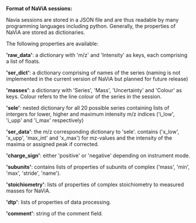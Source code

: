 **Format of NaViA sessions:**

Navia sessions are stored in a JSON file and are thus readable by many programming languages including python. Generally, the properties of NaViA are stored as dictionaries. 

The following properties are available:

**'raw_data'**: a dictionary with 'm/z' and 'Intensity' as keys, each comprising a list of floats.

**'ser_dict'**: a dictionary comprising of names of the series (naming is not implemented in the current version of NaViA but planned for future release)

**'masses'**: a dictionary with 'Series', 'Mass', 'Uncertainty' and 'Colour' as keys. Colour refers to the line colour of the series in the session.

**'sele'**: nested dictionary for all 20 possible series containing lists of intergers for lower, higher and maximum intensity  m/z indices  ('i_low', 'i_upp' and 'i_max' respectively)

**'ser_data'**: the m/z corresponding dictionary to 'sele'. contains ('x_low', 'x_upp', 'max_int' and 'x_max') for mz-values and the intensity of the maxima or assigned peak if corrected.  

**'charge_sign'**: either 'positive' or 'negative' depending on instrument mode. 

**'subunits'**: contains lists of properties of subunits of complex ('mass', 'min', 'max', 'stride', 'name').

**'stoichiometry'**: lists of properties of complex stoichiometry to measured masses for NaViA.

**'dtp'**: lists of properties of data processing. 

**'comment'**: string of the comment field.
